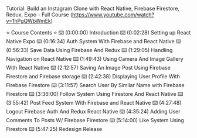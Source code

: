 Tutorial:
Build an Instagram Clone with React Native, Firebase Firestore, Redux, Expo - Full Course
(https://www.youtube.com/watch?v=1hPgQWbWmEk)

⭐️ Course Contents ⭐️
⌨️ (0:00:00) Introduction
⌨️ (0:02:28) Setting up React Native Expo
⌨️ (0:16:34) Auth System With Firebase and React Native
⌨️ (0:56:33) Save Data Using Firebase And Redux
⌨️ (1:29:05) Handling Navigation on React Native
⌨️ (1:49:43) Using Camera And Image Gallery With React Native
⌨️ (2:12:57) Saving An Image Post Using Firebase Firestore and Firebase storage
⌨️ (2:42:38) Displaying User Profile With Firebase Firestore
⌨️ (3:11:57) Search User By Similar Name with Firebase Firestore
⌨️ (3:36:00) Follow System Using Firestore And React Native
⌨️ (3:55:42) Post Feed System With Firebase and React Native
⌨️ (4:27:48) Logout Firebase Auth And Redux React Native
⌨️ (4:35:24) Adding User Comments To Posts W/ Firebase Firestore
⌨️ (5:14:00) Like System Using Firestore
⌨️ (5:47:25) Redesign Release
